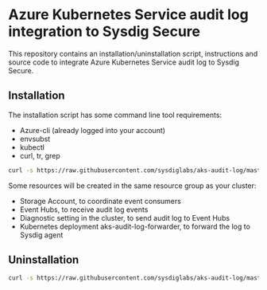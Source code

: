 # Azure Kubernetes Service audit log integration to Sysdig Secure

This repository contains an installation/uninstallation script, instructions and source code to integrate Azure Kubernetes Service audit log to Sysdig Secure.

## Installation

The installation script has some command line tool requirements:
  * Azure-cli (already logged into your account)
  * envsubst
  * kubectl
  * curl, tr, grep

```bash
curl -s https://raw.githubusercontent.com/sysdiglabs/aks-audit-log/master/install-aks-audit-log.sh | bash -s -- YOUR_RESOURCE_GROUP_NAME YOUR_AKS_CLUSTER_NAME
```

Some resources will be created in the same resource group as your cluster:
 * Storage Account, to coordinate event consumers
 * Event Hubs, to receive audit log events
 * Diagnostic setting in the cluster, to send audit log to Event Hubs
 * Kubernetes deployment aks-audit-log-forwarder, to forward the log to Sysdig agent

## Uninstallation

```bash
curl -s https://raw.githubusercontent.com/sysdiglabs/aks-audit-log/master/uninstall-aks-audit-log.sh | bash -s -- YOUR_RESOURCE_GROUP_NAME YOUR_AKS_CLUSTER_NAME
```
